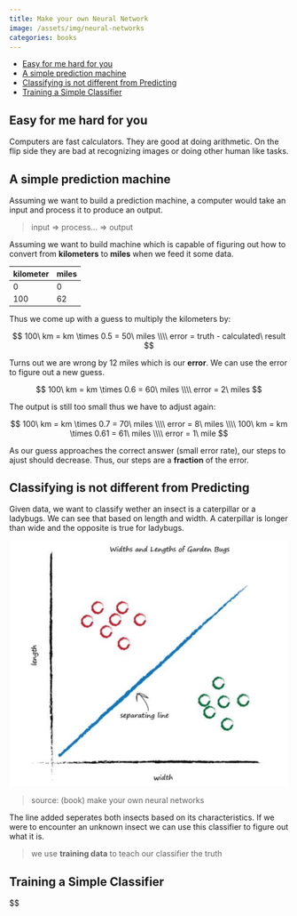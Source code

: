 ```yaml
---
title: Make your own Neural Network
image: /assets/img/neural-networks
categories: books
---
```


- [Easy for me hard for you](#easy-for-me-hard-for-you)
- [A simple prediction machine](#a-simple-prediction-machine)
- [Classifying is not different from Predicting](#classifying-is-not-different-from-predicting)
- [Training a Simple Classifier](#training-a-simple-classifier)

## Easy for me hard for you

Computers are fast calculators. They are good at doing arithmetic. On the flip
side they are bad at recognizing images or doing other human like tasks.

## A simple prediction machine

Assuming we want to build a prediction machine, a computer would take an input
and process it to produce an output.

> input => process... => output

Assuming we want to build machine which is capable of figuring out how to
convert from **kilometers** to **miles** when we feed it some data.

| kilometer | miles |
| --------- | ----- |
| 0         | 0     |
| 100       | 62    |

Thus we come up with a guess to multiply the kilometers by:

$$
100\ km = km \times 0.5 = 50\ miles \\\\
error = truth - calculated\ result
$$

Turns out we are wrong by 12 miles which is our **error**. We can use the error
to figure out a new guess.

$$
100\ km = km \times 0.6 = 60\ miles \\\\
error = 2\ miles
$$

The output is still too small thus we have to adjust again:

$$
100\ km = km \times 0.7 = 70\ miles \\\\
error = 8\ miles \\\\
100\ km = km \times 0.61 = 61\ miles \\\\
error = 1\ mile
$$

As our guess approaches the correct answer (small error rate), our steps to
ajust should decrease. Thus, our steps are a **fraction** of the error.

## Classifying is not different from Predicting

Given data, we want to classify wether an insect is a caterpillar or a ladybugs.
We can see that based on length and width. A caterpillar is longer than wide
and the opposite is true for ladybugs.

![graph](/assets/uploads/nn-plot.png)

> source: (book) make your own neural networks

The line added seperates both insects based on its characteristics. If we were
to encounter an unknown insect we can use this classifier to figure out what it
is.

> we use **training data** to teach our classifier the truth

## Training a Simple Classifier

$$